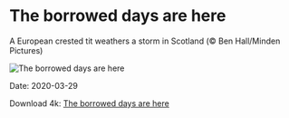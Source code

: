 # The borrowed days are here

A European crested tit weathers a storm in Scotland (© Ben Hall/Minden Pictures)

![The borrowed days are here](https://bing.com/th?id=OHR.BorrowingDays_EN-US1332727011_UHD.jpg&rf=LaDigue_UHD.jpg&pid=hp&w=1024&h=576)

Date: 2020-03-29

Download 4k: [The borrowed days are here](https://bing.com/th?id=OHR.BorrowingDays_EN-US1332727011_UHD.jpg&rf=LaDigue_UHD.jpg&pid=hp&w=3840&h=2160)

